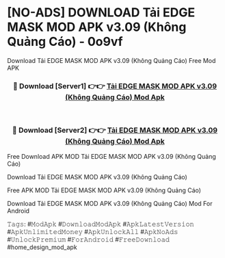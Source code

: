 # [NO-ADS] DOWNLOAD Tải EDGE MASK MOD APK v3.09 (Không Quảng Cáo) - 0o9vf
Download Tải EDGE MASK MOD APK v3.09 (Không Quảng Cáo) Free Mod APK

<div align="center">
<h3>🔴 Download [Server1] 👉👉 <a href="https://apk-comot.site?title=Tải_EDGE_MASK_MOD_APK_v3.09_(Không_Quảng_Cáo)">Tải EDGE MASK MOD APK v3.09 (Không Quảng Cáo) Mod Apk</a></h3><br>

<h3>🔴 Download [Server2] 👉👉 <a href="https://apk-comot.site?title=Tải_EDGE_MASK_MOD_APK_v3.09_(Không_Quảng_Cáo)">Tải EDGE MASK MOD APK v3.09 (Không Quảng Cáo) Mod Apk</a></h3>
</div>


Free Download APK MOD Tải EDGE MASK MOD APK v3.09 (Không Quảng Cáo)

Download Tải EDGE MASK MOD APK v3.09 (Không Quảng Cáo) 

Free APK MOD Tải EDGE MASK MOD APK v3.09 (Không Quảng Cáo) 

Download Tải EDGE MASK MOD APK v3.09 (Không Quảng Cáo) Mod For Android

𝚃𝚊𝚐𝚜: #𝙼𝚘𝚍𝙰𝚙𝚔 #𝙳𝚘𝚠𝚗𝚕𝚘𝚊𝚍𝙼𝚘𝚍𝙰𝚙𝚔 #𝙰𝚙𝚔𝙻𝚊𝚝𝚎𝚜𝚝𝚅𝚎𝚛𝚜𝚒𝚘𝚗 #𝙰𝚙𝚔𝚄𝚗𝚕𝚒𝚖𝚒𝚝𝚎𝚍𝙼𝚘𝚗𝚎𝚢 #𝙰𝚙𝚔𝚄𝚗𝚕𝚘𝚌𝚔𝙰𝚕𝚕 #𝙰𝚙𝚔𝙽𝚘𝙰𝚍𝚜 #𝚄𝚗𝚕𝚘𝚌𝚔𝙿𝚛𝚎𝚖𝚒𝚞𝚖 #𝙵𝚘𝚛𝙰𝚗𝚍𝚛𝚘𝚒𝚍 #𝙵𝚛𝚎𝚎𝙳𝚘𝚠𝚗𝚕𝚘𝚊𝚍 #home_design_mod_apk